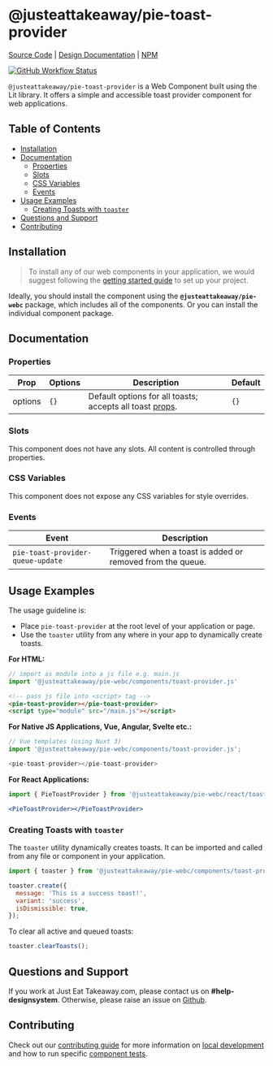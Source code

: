 # @justeattakeaway/pie-toast-provider
[Source Code](https://github.com/justeattakeaway/pie/tree/main/packages/components/pie-toast-provider) | [Design Documentation](https://pie.design/components/toast) | [NPM](https://www.npmjs.com/package/@justeattakeaway/pie-toast-provider)

<p>
  <a href="https://www.npmjs.com/@justeattakeaway/pie-toast-provider">
    <img alt="GitHub Workflow Status" src="https://img.shields.io/npm/v/@justeattakeaway/pie-toast-provider.svg">
  </a>
</p>

`@justeattakeaway/pie-toast-provider` is a Web Component built using the Lit library. It offers a simple and accessible toast provider component for web applications.

## Table of Contents

- [Installation](#installation)
- [Documentation](#documentation)
  - [Properties](#properties)
  - [Slots](#slots)
  - [CSS Variables](#css-variables)
  - [Events](#events)
- [Usage Examples](#usage-examples)
  - [Creating Toasts with `toaster`](#creating-toasts-with-toaster)
- [Questions and Support](#questions-and-support)
- [Contributing](#contributing)

## Installation

> To install any of our web components in your application, we would suggest following the [getting started guide](https://webc.pie.design/?path=/docs/introduction-getting-started--docs) to set up your project.

Ideally, you should install the component using the **`@justeattakeaway/pie-webc`** package, which includes all of the components. Or you can install the individual component package.

## Documentation

### Properties

| Prop     | Options | Description                                                                                       | Default |
|----------|---------|---------------------------------------------------------------------------------------------------|---------|
| options  | `{}`    | Default options for all toasts; accepts all toast [props](https://webc.pie.design/?path=/story/components-toast).        | `{}`    |

### Slots
This component does not have any slots. All content is controlled through properties.

### CSS Variables
This component does not expose any CSS variables for style overrides.

### Events

| Event                              | Description                                      |
|-----------------------------------|--------------------------------------------------|
| `pie-toast-provider-queue-update` | Triggered when a toast is added or removed from the queue. |

## Usage Examples

The usage guideline is:

- Place `pie-toast-provider` at the root level of your application or page.
- Use the `toaster` utility from any where in your app to dynamically create toasts.

**For HTML:**

```js
// import as module into a js file e.g. main.js
import '@justeattakeaway/pie-webc/components/toast-provider.js'
```

```html
<!-- pass js file into <script> tag -->
<pie-toast-provider></pie-toast-provider>
<script type="module" src="/main.js"></script>
```

**For Native JS Applications, Vue, Angular, Svelte etc.:**

```js
// Vue templates (using Nuxt 3)
import '@justeattakeaway/pie-webc/components/toast-provider.js';

<pie-toast-provider></pie-toast-provider>
```

**For React Applications:**

```jsx
import { PieToastProvider } from '@justeattakeaway/pie-webc/react/toast-provider.js';

<PieToastProvider></PieToastProvider>
```

### Creating Toasts with `toaster`
The `toaster` utility dynamically creates toasts. It can be imported and called from any file or component in your application.

```js
import { toaster } from '@justeattakeaway/pie-webc/components/toast-provider.js';

toaster.create({
  message: 'This is a success toast!',
  variant: 'success',
  isDismissible: true,
});

```

To clear all active and queued toasts:

```js
toaster.clearToasts();
```

## Questions and Support

If you work at Just Eat Takeaway.com, please contact us on **#help-designsystem**. Otherwise, please raise an issue on [Github](https://github.com/justeattakeaway/pie/issues).

## Contributing

Check out our [contributing guide](https://github.com/justeattakeaway/pie/wiki/Contributing-Guide) for more information on [local development](https://github.com/justeattakeaway/pie/wiki/Contributing-Guide#local-development) and how to run specific [component tests](https://github.com/justeattakeaway/pie/wiki/Contributing-Guide#testing).
